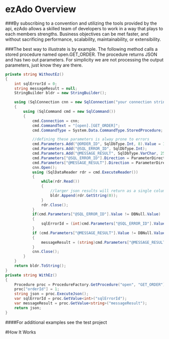 # ezAdo Overview

###By subscribing to a convention and utilizing the tools provided by the api, ezAdo allows a skilled team of developers to work in a way that plays to each members strengths.  Business objectives can be met faster, and without sacrificing performance, scalability, maintainability, or extensibility.

###The best way to illustrate is by example.  The following method calls a stored procedure named open.GET_ORDER.  The procedure returns JSON and has two out parameters.  For simplicity we are not processing the output parameters, just know they are there.

```C#
private string WithoutEz()
{
    int sqlErrorId = 0;
    string messageResult = null;
    StringBuilder bldr = new StringBuilder();

    using (SqlConnection cnn = new SqlConnection("your connection string"))
    {
        using (SqlCommand cmd = new SqlCommand())
        {
            cmd.Connection = cnn;
            cmd.CommandText = "[open].[GET_ORDER]";
            cmd.CommandType = System.Data.CommandType.StoredProcedure;

            //defining these parameters is alway prone to errors 
            cmd.Parameters.Add("@ORDER_ID", SqlDbType.Int, 8).Value = 1;
            cmd.Parameters.Add("@SQL_ERROR_ID", SqlDbType.Int);
            cmd.Parameters.Add("@MESSAGE_RESULT", SqlDbType.VarChar, 256);
            cmd.Parameters["@SQL_ERROR_ID"].Direction = ParameterDirection.Output;
            cmd.Parameters["@MESSAGE_RESULT"].Direction = ParameterDirection.Output;
            cnn.Open();
            using (SqlDataReader rdr = cmd.ExecuteReader())
            {
                while(rdr.Read())
                {
                    //larger json results will return as a single column reader
                    bldr.Append(rdr.GetString(0));
                }
                rdr.Close();
            }
            if(cmd.Parameters["@SQL_ERROR_ID"].Value != DBNull.Value)
            {
                sqlErrorId = (int)cmd.Parameters["@SQL_ERROR_ID"].Value;
            }
            if (cmd.Parameters["@MESSAGE_RESULT"].Value != DBNull.Value)
            {
                messageResult = (string)cmd.Parameters["@MESSAGE_RESULT"].Value;
            }
            cnn.Close();
        }
    }
    return bldr.ToString();
}
private string WithEz()
{
    Procedure proc = ProcedureFactory.GetProcedure("open", "GET_ORDER");
    proc["orderId"] = 1;
    string json = proc.ExecuteJson();
    var sqlErrorId = proc.GetValue<int>("sqlErrorId");
    var messageResult = proc.GetValue<string>("messageResult");
    return json;
}
```
####For additional examples see the test project

#How It Works
